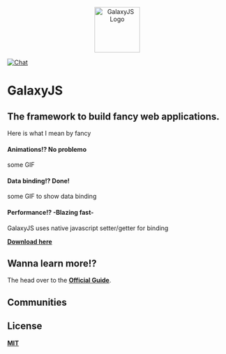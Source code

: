 <p align="center">
  <a href="https://galaxyjs.github.io" target="_blank" rel="noopener noreferrer"><img width="104" src="http://galaxyjs.github.io/styles/images/logo.png" alt="GalaxyJS Logo"></a>
</p>

<p>
  <a href="https://gitter.im/GalaxyJS/galaxy?utm_source=badge&utm_medium=badge&utm_campaign=pr-badge&utm_content=badge" target="_blank"><img src="https://badges.gitter.im/GalaxyJS/galaxy.svg" alt="Chat"></a>
</p>

# GalaxyJS
## The framework to build fancy web applications.

Here is what I mean by fancy

#### Animations!? No problemo
some GIF

#### Data binding!? Done!
some GIF to show data binding

#### Performance!?  -Blazing fast-
GalaxyJS uses native javascript setter/getter for binding

**[Download here](https://github.com/GalaxyJS/galaxy/releases/latest)**

## Wanna learn more!?

The head over to the **[Official Guide](http://galaxyjs.github.io/#!/guide)**.

## Communities


## License 
**[MIT](https://opensource.org/licenses/MIT)**
